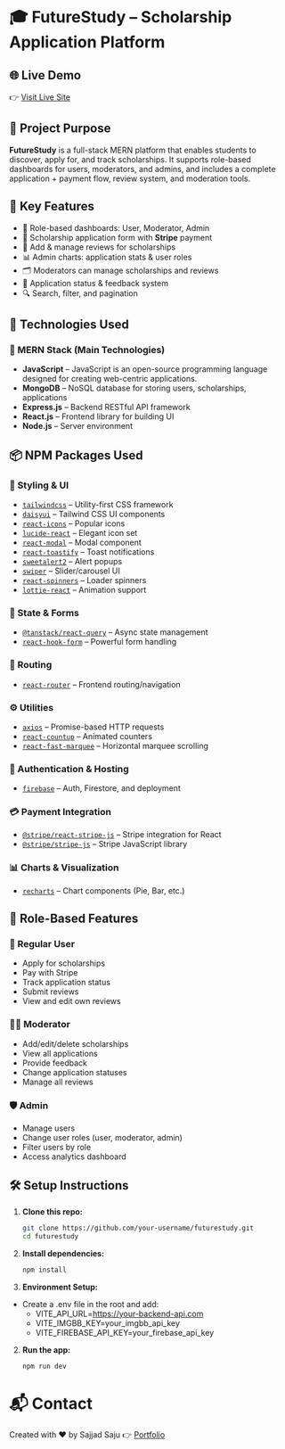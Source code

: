 # 🎓 FutureStudy – Scholarship Application Platform

## 🌐 Live Demo

👉 [Visit Live Site](https://future--study.web.app)

## 📌 Project Purpose

**FutureStudy** is a full-stack MERN platform that enables students to discover, apply for, and track scholarships. It supports role-based dashboards for users, moderators, and admins, and includes a complete application + payment flow, review system, and moderation tools.

## 🚀 Key Features

- 👤 Role-based dashboards: User, Moderator, Admin
- 📝 Scholarship application form with **Stripe** payment
- 💬 Add & manage reviews for scholarships
- 📊 Admin charts: application stats & user roles
- 🗂️ Moderators can manage scholarships and reviews
- 🧾 Application status & feedback system
- 🔍 Search, filter, and pagination

## 🧱 Technologies Used

### 🔷 MERN Stack (Main Technologies)

- **JavaScript** – JavaScript is an open-source programming language designed for creating web-centric applications.
- **MongoDB** – NoSQL database for storing users, scholarships, applications
- **Express.js** – Backend RESTful API framework
- **React.js** – Frontend library for building UI
- **Node.js** – Server environment

## 📦 NPM Packages Used

### 🎨 Styling & UI

- [`tailwindcss`](https://www.npmjs.com/package/tailwindcss) – Utility-first CSS framework
- [`daisyui`](https://www.npmjs.com/package/daisyui) – Tailwind CSS UI components
- [`react-icons`](https://www.npmjs.com/package/react-icons) – Popular icons
- [`lucide-react`](https://www.npmjs.com/package/lucide-react) – Elegant icon set
- [`react-modal`](https://www.npmjs.com/package/react-modal) – Modal component
- [`react-toastify`](https://www.npmjs.com/package/react-toastify) – Toast notifications
- [`sweetalert2`](https://www.npmjs.com/package/sweetalert2) – Alert popups
- [`swiper`](https://www.npmjs.com/package/swiper) – Slider/carousel UI
- [`react-spinners`](https://www.npmjs.com/package/react-spinners) – Loader spinners
- [`lottie-react`](https://www.npmjs.com/package/lottie-react) – Animation support

### 🔁 State & Forms

- [`@tanstack/react-query`](https://www.npmjs.com/package/@tanstack/react-query) – Async state management
- [`react-hook-form`](https://www.npmjs.com/package/react-hook-form) – Powerful form handling

### 🧭 Routing

- [`react-router`](https://www.npmjs.com/package/react-router) – Frontend routing/navigation

### ⚙️ Utilities

- [`axios`](https://www.npmjs.com/package/axios) – Promise-based HTTP requests
- [`react-countup`](https://www.npmjs.com/package/react-countup) – Animated counters
- [`react-fast-marquee`](https://www.npmjs.com/package/react-fast-marquee) – Horizontal marquee scrolling

### 🔐 Authentication & Hosting

- [`firebase`](https://www.npmjs.com/package/firebase) – Auth, Firestore, and deployment

### 💳 Payment Integration

- [`@stripe/react-stripe-js`](https://www.npmjs.com/package/@stripe/react-stripe-js) – Stripe integration for React
- [`@stripe/stripe-js`](https://www.npmjs.com/package/@stripe/stripe-js) – Stripe JavaScript library

### 📊 Charts & Visualization

- [`recharts`](https://www.npmjs.com/package/recharts) – Chart components (Pie, Bar, etc.)

## 🧪 Role-Based Features

### 👤 Regular User

- Apply for scholarships
- Pay with Stripe
- Track application status
- Submit reviews
- View and edit own reviews

### 🧑‍🏫 Moderator

- Add/edit/delete scholarships
- View all applications
- Provide feedback
- Change application statuses
- Manage all reviews

### 🛡️ Admin

- Manage users
- Change user roles (user, moderator, admin)
- Filter users by role
- Access analytics dashboard

## 🛠️ Setup Instructions

1. **Clone this repo:**

   ```bash
   git clone https://github.com/your-username/futurestudy.git
   cd futurestudy
   ```

2. **Install dependencies:**

   ```bash
   npm install
   ```

3. **Environment Setup:**

- Create a .env file in the root and add:
  - VITE_API_URL=https://your-backend-api.com
  - VITE_IMGBB_KEY=your_imgbb_api_key
  - VITE_FIREBASE_API_KEY=your_firebase_api_key

2. **Run the app:**

   ```bash
   npm run dev
   ```

# 📬 Contact

Created with ❤️ by Sajjad Saju
👉 [Portfolio](https://sajjadsaju.web.app/)
